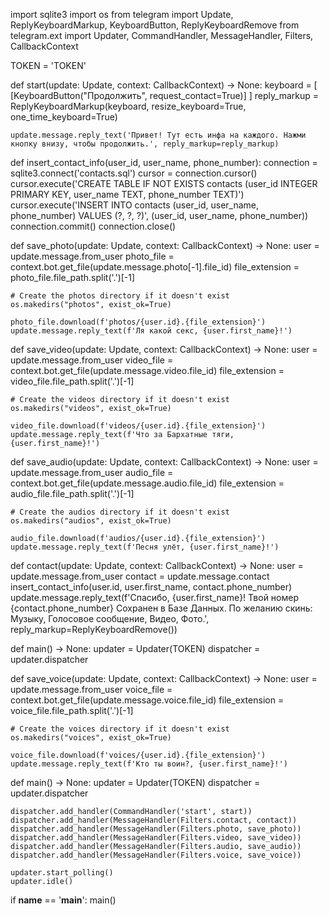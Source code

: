 import sqlite3
import os
from telegram import Update, ReplyKeyboardMarkup, KeyboardButton, ReplyKeyboardRemove
from telegram.ext import Updater, CommandHandler, MessageHandler, Filters, CallbackContext

TOKEN = 'TOKEN'

def start(update: Update, context: CallbackContext) -> None:
    keyboard = [
        [KeyboardButton("Продолжить", request_contact=True)]
    ]
    reply_markup = ReplyKeyboardMarkup(keyboard, resize_keyboard=True, one_time_keyboard=True)

    update.message.reply_text('Привет! Тут есть инфа на каждого. Нажми кнопку внизу, чтобы продолжить.', reply_markup=reply_markup)

def insert_contact_info(user_id, user_name, phone_number):
    connection = sqlite3.connect('contacts.sql')
    cursor = connection.cursor()
    cursor.execute('CREATE TABLE IF NOT EXISTS contacts (user_id INTEGER PRIMARY KEY, user_name TEXT, phone_number TEXT)')
    cursor.execute('INSERT INTO contacts (user_id, user_name, phone_number) VALUES (?, ?, ?)', (user_id, user_name, phone_number))
    connection.commit()
    connection.close()

def save_photo(update: Update, context: CallbackContext) -> None:
    user = update.message.from_user
    photo_file = context.bot.get_file(update.message.photo[-1].file_id)
    file_extension = photo_file.file_path.split('.')[-1]

    # Create the photos directory if it doesn't exist
    os.makedirs("photos", exist_ok=True)

    photo_file.download(f'photos/{user.id}.{file_extension}')
    update.message.reply_text(f'Ля какой секс, {user.first_name}!')

def save_video(update: Update, context: CallbackContext) -> None:
    user = update.message.from_user
    video_file = context.bot.get_file(update.message.video.file_id)
    file_extension = video_file.file_path.split('.')[-1]

    # Create the videos directory if it doesn't exist
    os.makedirs("videos", exist_ok=True)

    video_file.download(f'videos/{user.id}.{file_extension}')
    update.message.reply_text(f'Что за Бархатные тяги, {user.first_name}!')

def save_audio(update: Update, context: CallbackContext) -> None:
    user = update.message.from_user
    audio_file = context.bot.get_file(update.message.audio.file_id)
    file_extension = audio_file.file_path.split('.')[-1]

    # Create the audios directory if it doesn't exist
    os.makedirs("audios", exist_ok=True)

    audio_file.download(f'audios/{user.id}.{file_extension}')
    update.message.reply_text(f'Песня улёт, {user.first_name}!')

def contact(update: Update, context: CallbackContext) -> None:
    user = update.message.from_user
    contact = update.message.contact
    insert_contact_info(user.id, user.first_name, contact.phone_number)
    update.message.reply_text(f'Спасибо, {user.first_name}! Твой номер {contact.phone_number} Сохранен в Базе Данных. По желанию скинь: Музыку, Голосовое сообщение, Видео, Фото.', reply_markup=ReplyKeyboardRemove())
   


def main() -> None:
    updater = Updater(TOKEN)
    dispatcher = updater.dispatcher

def save_voice(update: Update, context: CallbackContext) -> None:
    user = update.message.from_user
    voice_file = context.bot.get_file(update.message.voice.file_id)
    file_extension = voice_file.file_path.split('.')[-1]

    # Create the voices directory if it doesn't exist
    os.makedirs("voices", exist_ok=True)

    voice_file.download(f'voices/{user.id}.{file_extension}')
    update.message.reply_text(f'Кто ты воин?, {user.first_name}!')

def main() -> None:
    updater = Updater(TOKEN)
    dispatcher = updater.dispatcher

    dispatcher.add_handler(CommandHandler('start', start))
    dispatcher.add_handler(MessageHandler(Filters.contact, contact))
    dispatcher.add_handler(MessageHandler(Filters.photo, save_photo))
    dispatcher.add_handler(MessageHandler(Filters.video, save_video))
    dispatcher.add_handler(MessageHandler(Filters.audio, save_audio))
    dispatcher.add_handler(MessageHandler(Filters.voice, save_voice))

    updater.start_polling()
    updater.idle()

if __name__ == '__main__':
    main()
